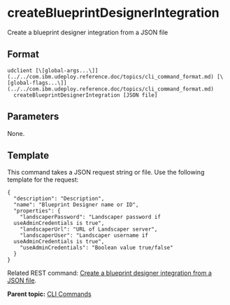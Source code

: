 # createBlueprintDesignerIntegration

Create a blueprint designer integration from a JSON file

## Format

```
udclient [\[global-args...\]](../../com.ibm.udeploy.reference.doc/topics/cli_command_format.md) [\[global-flags...\]](../../com.ibm.udeploy.reference.doc/topics/cli_command_format.md)
  createBlueprintDesignerIntegration [JSON file]
```

## Parameters

None.

## Template

This command takes a JSON request string or file. Use the following template for the request:

```
{
  "description": "Description",
  "name": "Blueprint Designer name or ID",
  "properties": {
    "landscaperPassword": "Landscaper password if 
  useAdminCredentials is true",
    "landscaperUrl": "URL of Landscaper server",
    "landscaperUser": "Landscaper username if 
  useAdminCredentials is true",
    "useAdminCredentials": "Boolean value true/false"
  }
}

```

Related REST command: [Create a blueprint designer integration from a JSON file](rest_cli_patternintegrationprovidercli_createblueprint_put.md).

**Parent topic:** [CLI Commands](../../com.ibm.udeploy.reference.doc/topics/cli_commands.md)


